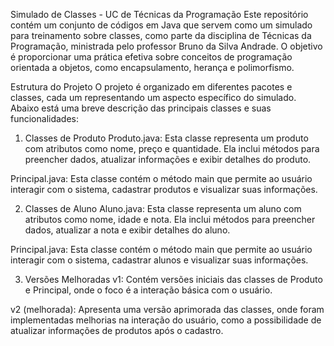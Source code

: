 Simulado de Classes - UC de Técnicas da Programação
Este repositório contém um conjunto de códigos em Java que servem como um simulado para treinamento sobre classes, como parte da disciplina de Técnicas da Programação, ministrada pelo professor Bruno da Silva Andrade. O objetivo é proporcionar uma prática efetiva sobre conceitos de programação orientada a objetos, como encapsulamento, herança e polimorfismo.

Estrutura do Projeto
O projeto é organizado em diferentes pacotes e classes, cada um representando um aspecto específico do simulado. Abaixo está uma breve descrição das principais classes e suas funcionalidades:

1. Classes de Produto
Produto.java: Esta classe representa um produto com atributos como nome, preço e quantidade. Ela inclui métodos para preencher dados, atualizar informações e exibir detalhes do produto.

Principal.java: Esta classe contém o método main que permite ao usuário interagir com o sistema, cadastrar produtos e visualizar suas informações.

2. Classes de Aluno
Aluno.java: Esta classe representa um aluno com atributos como nome, idade e nota. Ela inclui métodos para preencher dados, atualizar a nota e exibir detalhes do aluno.

Principal.java: Esta classe contém o método main que permite ao usuário interagir com o sistema, cadastrar alunos e visualizar suas informações.

3. Versões Melhoradas
v1: Contém versões iniciais das classes de Produto e Principal, onde o foco é a interação básica com o usuário.

v2 (melhorada): Apresenta uma versão aprimorada das classes, onde foram implementadas melhorias na interação do usuário, como a possibilidade de atualizar informações de produtos após o cadastro.
